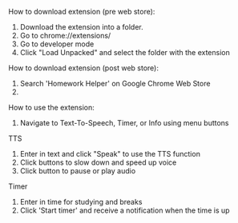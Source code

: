 How to download extension (pre web store):

1. Download the extension into a folder.
2. Go to chrome://extensions/
3. Go to developer mode
4. Click "Load Unpacked" and select the folder with the extension

How to download extension (post web store):

1. Search 'Homework Helper' on Google Chrome Web Store
2. 


How to use the extension:

1. Navigate to Text-To-Speech, Timer, or Info using menu buttons

TTS
1. Enter in text and click "Speak" to use the TTS function
2. Click buttons to slow down and speed up voice
3. Click button to pause or play audio

Timer
1. Enter in time for studying and breaks
2. Click 'Start timer' and receive a notification when the time is up

